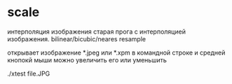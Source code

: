 # scale
интерполяция изображения
старая прога с интерполяцией изображения. bilinear/bicubic/neares resample

открывает изображение *.jpeg или *.xpm в командной строке и средней кнопокй мыши можно увеличить его или уменьшить

./xtest  file.JPG
